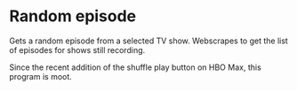 # Random episode

Gets a random episode from a selected TV show. Webscrapes to get the list of episodes for shows still recording.

Since the recent addition of the shuffle play button on HBO Max, this program is moot. 
